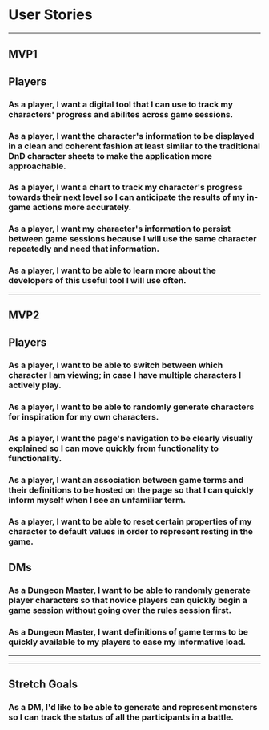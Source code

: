 # User Stories
---
## MVP1
## Players
### As a player, I want a digital tool that I can use to track my characters' progress and abilites across game sessions. 
### As a player, I want the character's information to be displayed in a clean and coherent fashion at least similar to the traditional DnD character sheets to make the application more approachable. 
### As a player, I want a chart to track my character's progress towards their next level so I can anticipate the results of my in-game actions more accurately.
### As a player, I want my character's information to persist between game sessions because I will use the same character repeatedly and need that information.
### As a player, I want to be able to learn more about the developers of this useful tool I will use often. 
---
## MVP2
## Players
### As a player, I want to be able to switch between which character I am viewing; in case I have multiple characters I actively play. 
### As a player, I want to be able to randomly generate characters for inspiration for my own characters. 
### As a player, I want the page's navigation to be clearly visually explained so I can move quickly from functionality to functionality.
### As a player, I want an association between game terms and their definitions to be hosted on the page so that I can quickly inform myself when I see an unfamiliar term.
### As a player, I want to be able to reset certain properties of my character to default values in order to represent resting in the game.
## DMs
### As a Dungeon Master, I want to be able to randomly generate player characters so that novice players can quickly begin a game session without going over the rules session first.
### As a Dungeon Master, I want definitions of game terms to be quickly available to my players to ease my informative load. 
---
---
## Stretch Goals
### As a DM, I'd like to be able to generate and represent monsters so I can track the status of all the participants in a battle. 